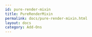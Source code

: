 ```yaml
---
id: pure-render-mixin
title: PureRenderMixin
permalink: docs/pure-render-mixin.html
layout: docs
category: Add-Ons
---
```



